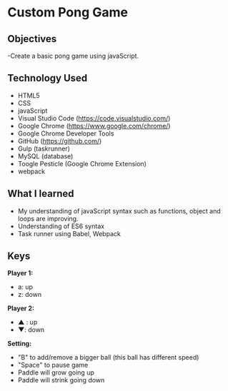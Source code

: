 # Custom Pong Game

## Objectives

-Create a basic pong game using javaScript.

## Technology Used

- HTML5
- CSS
- javaScript
- Visual Studio Code (https://code.visualstudio.com/)
- Google Chrome (https://www.google.com/chrome/)
- Google Chrome Developer Tools
- GitHub (https://github.com/)
- Gulp (taskrunner)
- MySQL (database)
- Toogle Pesticle (Google Chrome Extension)
- webpack

## What I learned

- My understanding of javaScript syntax such as functions, object and loops are improving.
- Understanding of ES6 syntax
- Task runner using Babel, Webpack

## Keys

**Player 1:**
* a: up
* z: down

**Player 2:**
* ▲ : up
* ▼: down

**Setting:**
* "B" to add/remove a bigger ball (this ball has different speed)
* "Space" to pause game
* Paddle will grow going up
* Paddle will strink going down

